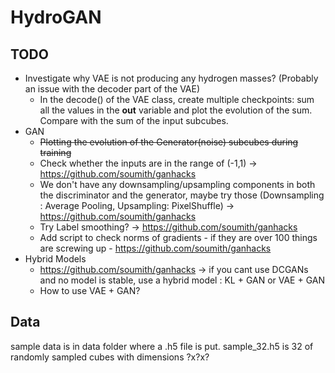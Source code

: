 # HydroGAN

## TODO
* Investigate why VAE is not producing any hydrogen masses? (Probably an issue with the decoder part of the VAE)
    * In the decode() of the VAE class, create multiple checkpoints: sum all the values in the **out** variable and plot the evolution of the sum. Compare with the sum of the input subcubes.
* GAN
    * ~~Plotting the evolution of the Generator(noise) subcubes during training~~
    * Check whether the inputs are in the range of (-1,1) -> https://github.com/soumith/ganhacks
    * We don't have any downsampling/upsampling components in both the discriminator and the generator, maybe try those (Downsampling : Average Pooling, Upsampling: PixelShuffle) -> https://github.com/soumith/ganhacks
    * Try Label smoothing? -> https://github.com/soumith/ganhacks
    * Add script to check norms of gradients - if they are over 100 things are screwing up - https://github.com/soumith/ganhacks 
* Hybrid Models
    * https://github.com/soumith/ganhacks -> if you cant use DCGANs and no model is stable, use a hybrid model : KL + GAN or VAE + GAN
    * How to use VAE + GAN?



## Data
sample data is in data folder where a .h5 file is put. sample_32.h5 is 32 of randomly sampled cubes with dimensions ?x?x?


